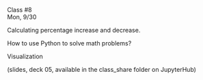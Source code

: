<div class="lecture1">

<div class="column_date">
<p markdown="block">

Class #8 <br>
Mon, 9/30

</p>
</div>
<div class="column_materials">
<p markdown="block">


Calculating percentage increase and decrease.

How to use Python to solve math problems?

Visualization


(slides, deck 05, available in the class_share folder on JupyterHub)


</p>
</div>

<div class="column_assign">
<p markdown="block">



</p>
</div>

</div>
